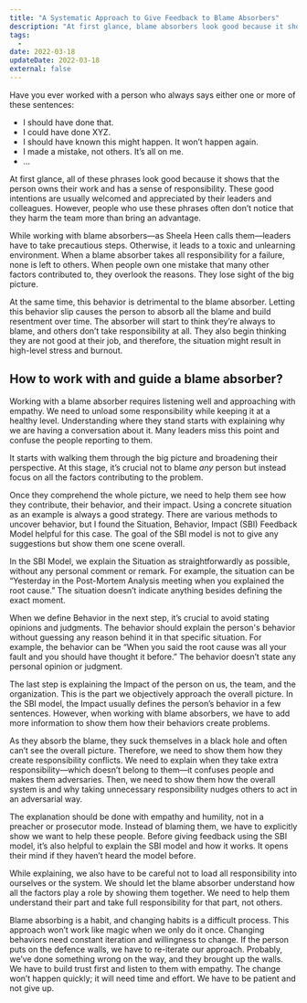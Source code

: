 ```yaml
---
title: "A Systematic Approach to Give Feedback to Blame Absorbers"
description: "At first glance, blame absorbers look good because it shows that the person owns their work and has a sense of responsibility. However, we often don’t notice that they harm the team more than bring an advantage."
tags:
  -
date: 2022-03-18
updateDate: 2022-03-18
external: false
---
```


Have you ever worked with a person who always says either one or more of these sentences:

- I should have done that.
- I could have done XYZ.
- I should have known this might happen. It won’t happen again.
- I made a mistake, not others. It’s all on me.
- …

At first glance, all of these phrases look good because it shows that the person owns their work and has a sense of responsibility. These good intentions are usually welcomed and appreciated by their leaders and colleagues. However, people who use these phrases often don’t notice that they harm the team more than bring an advantage.

While working with blame absorbers—as Sheela Heen calls them—leaders have to take precautious steps. Otherwise, it leads to a toxic and unlearning environment. When a blame absorber takes all responsibility for a failure, none is left to others. When people own one mistake that many other factors contributed to, they overlook the reasons. They lose sight of the big picture.

At the same time, this behavior is detrimental to the blame absorber. Letting this behavior slip causes the person to absorb all the blame and build resentment over time. The absorber will start to think they’re always to blame, and others don’t take responsibility at all. They also begin thinking they are not good at their job, and therefore, the situation might result in high-level stress and burnout.

## How to work with and guide a blame absorber?

Working with a blame absorber requires listening well and approaching with empathy. We need to unload some responsibility while keeping it at a healthy level. Understanding where they stand starts with explaining why we are having a conversation about it. Many leaders miss this point and confuse the people reporting to them.

It starts with walking them through the big picture and broadening their perspective. At this stage, it’s crucial not to blame _any_ person but instead focus on all the factors contributing to the problem.

Once they comprehend the whole picture, we need to help them see how they contribute, their behavior, and their impact. Using a concrete situation as an example is always a good strategy. There are various methods to uncover behavior, but I found the Situation, Behavior, Impact (SBI) Feedback Model helpful for this case. The goal of the SBI model is not to give any suggestions but show them one scene overall.

In the SBI Model, we explain the Situation as straightforwardly as possible, without any personal comment or remark. For example, the situation can be “Yesterday in the Post-Mortem Analysis meeting when you explained the root cause.” The situation doesn’t indicate anything besides defining the exact moment.

When we define Behavior in the next step, it’s crucial to avoid stating opinions and judgments. The behavior should explain the person's behavior without guessing any reason behind it in that specific situation. For example, the behavior can be “When you said the root cause was all your fault and you should have thought it before.” The behavior doesn’t state any personal opinion or judgment.

The last step is explaining the Impact of the person on us, the team, and the organization. This is the part we objectively approach the overall picture. In the SBI model, the Impact usually defines the person’s behavior in a few sentences. However, when working with blame absorbers, we have to add more information to show them how their behaviors create problems.

As they absorb the blame, they suck themselves in a black hole and often can’t see the overall picture. Therefore, we need to show them how they create responsibility conflicts. We need to explain when they take extra responsibility—which doesn’t belong to them—it confuses people and makes them adversaries. Then, we need to show them how the overall system is and why taking unnecessary responsibility nudges others to act in an adversarial way.

The explanation should be done with empathy and humility, not in a preacher or prosecutor mode. Instead of blaming them, we have to explicitly show we want to help these people. Before giving feedback using the SBI model, it’s also helpful to explain the SBI model and how it works. It opens their mind if they haven’t heard the model before.

While explaining, we also have to be careful not to load all responsibility into ourselves or the system. We should let the blame absorber understand how all the factors play a role by showing them together. We need to help them understand their part and take full responsibility for that part, not others.

Blame absorbing is a habit, and changing habits is a difficult process. This approach won’t work like magic when we only do it once. Changing behaviors need constant iteration and willingness to change. If the person puts on the defence walls, we have to re-iterate our approach. Probably, we’ve done something wrong on the way, and they brought up the walls. We have to build trust first and listen to them with empathy. The change won’t happen quickly; it will need time and effort. We have to be patient and not give up.
